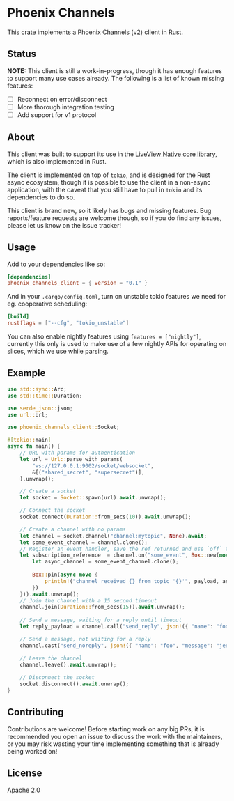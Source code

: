 # Phoenix Channels

This crate implements a Phoenix Channels (v2) client in Rust.

## Status

**NOTE:** This client is still a work-in-progress, though it has enough features to support many
use cases already. The following is a list of known missing features:

- [ ] Reconnect on error/disconnect
- [ ] More thorough integration testing
- [ ] Add support for v1 protocol

## About

This client was built to support its use in the [LiveView Native core library](https://github.com/liveviewnative/liveview-native-core), 
which is also implemented in Rust.

The client is implemented on top of `tokio`, and is designed for the Rust async ecosystem, though it is possible to use the
client in a non-async application, with the caveat that you still have to pull in `tokio` and its dependencies to do so.

This client is brand new, so it likely has bugs and missing features. Bug reports/feature requests are welcome though, so
if you do find any issues, please let us know on the issue tracker!

## Usage

Add to your dependencies like so:

```toml
[dependencies]
phoenix_channels_client = { version = "0.1" }
```

And in your `.cargo/config.toml`, turn on unstable tokio features we need for eg. cooperative scheduling:

```toml
[build]
rustflags = ["--cfg", "tokio_unstable"]
```

You can also enable nightly features using `features = ["nightly"]`, currently this only is used to make use of a few
nightly APIs for operating on slices, which we use while parsing.

## Example

```rust
use std::sync::Arc;
use std::time::Duration;

use serde_json::json;
use url::Url;

use phoenix_channels_client::Socket;

#[tokio::main]
async fn main() {
    // URL with params for authentication
    let url = Url::parse_with_params(
        "ws://127.0.0.1:9002/socket/websocket",
        &[("shared_secret", "supersecret")],
    ).unwrap();

    // Create a socket
    let socket = Socket::spawn(url).await.unwrap();

    // Connect the socket
    socket.connect(Duration::from_secs(10)).await.unwrap();

    // Create a channel with no params
    let channel = socket.channel("channel:mytopic", None).await;
    let some_event_channel = channel.clone();
    // Register an event handler, save the ref returned and use `off` to unsubscribe
    let subscription_reference  = channel.on("some_event", Box::new(move |payload| {
        let async_channel = some_event_channel.clone();
        
        Box::pin(async move {
            println!("channel received {} from topic '{}'", payload, async_channel.topic());
        })
    })).await.unwrap();
    // Join the channel with a 15 second timeout
    channel.join(Duration::from_secs(15)).await.unwrap();
    
    // Send a message, waiting for a reply until timeout
    let reply_payload = channel.call("send_reply", json!({ "name": "foo", "message": "hi"}), Duration::from_secs(5)).await.unwrap();

    // Send a message, not waiting for a reply
    channel.cast("send_noreply", json!({ "name": "foo", "message": "jeez"})).await.unwrap();

    // Leave the channel
    channel.leave().await.unwrap();
    
    // Disconnect the socket
    socket.disconnect().await.unwrap();
}
```

## Contributing

Contributions are welcome! Before starting work on any big PRs, it is recommended you open an issue
to discuss the work with the maintainers, or you may risk wasting your time implementing something that
is already being worked on!

## License

Apache 2.0
